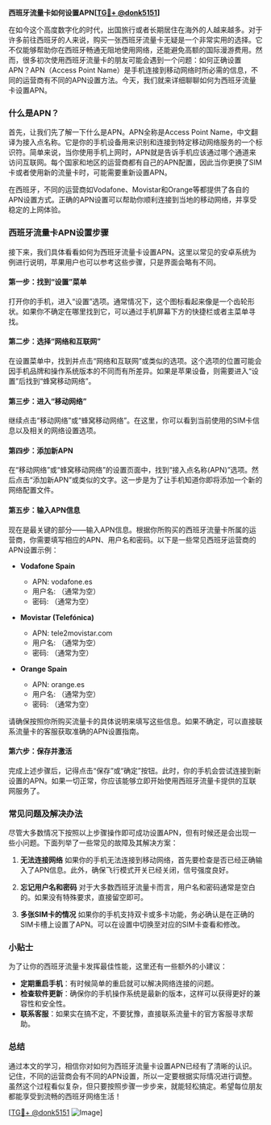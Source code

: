 **西班牙流量卡如何设置APN[[TG💪+ @donk5151](https://t.me/s/donk5151)]**

在如今这个高度数字化的时代，出国旅行或者长期居住在海外的人越来越多。对于许多前往西班牙的人来说，购买一张西班牙流量卡无疑是一个非常实用的选择。它不仅能够帮助你在西班牙畅通无阻地使用网络，还能避免高额的国际漫游费用。然而，很多初次使用西班牙流量卡的朋友可能会遇到一个问题：如何正确设置APN？APN（Access Point Name）是手机连接到移动网络时所必需的信息，不同的运营商有不同的APN设置方法。今天，我们就来详细聊聊如何为西班牙流量卡设置APN。

### 什么是APN？

首先，让我们先了解一下什么是APN。APN全称是Access Point Name，中文翻译为接入点名称。它是你的手机设备用来识别和连接到特定移动网络服务的一个标识符。简单来说，当你使用手机上网时，APN就是告诉手机应该通过哪个通道来访问互联网。每个国家和地区的运营商都有自己的APN配置，因此当你更换了SIM卡或者使用新的流量卡时，可能需要重新设置APN。

在西班牙，不同的运营商如Vodafone、Movistar和Orange等都提供了各自的APN设置方式。正确的APN设置可以帮助你顺利连接到当地的移动网络，并享受稳定的上网体验。

### 西班牙流量卡APN设置步骤

接下来，我们具体看看如何为西班牙流量卡设置APN。这里以常见的安卓系统为例进行说明，苹果用户也可以参考这些步骤，只是界面会略有不同。

#### 第一步：找到“设置”菜单

打开你的手机，进入“设置”选项。通常情况下，这个图标看起来像是一个齿轮形状。如果你不确定在哪里找到它，可以通过手机屏幕下方的快捷栏或者主菜单寻找。

#### 第二步：选择“网络和互联网”

在设置菜单中，找到并点击“网络和互联网”或类似的选项。这个选项的位置可能会因手机品牌和操作系统版本的不同而有所差异。如果是苹果设备，则需要进入“设置”后找到“蜂窝移动网络”。

#### 第三步：进入“移动网络”

继续点击“移动网络”或“蜂窝移动网络”。在这里，你可以看到当前使用的SIM卡信息以及相关的网络设置选项。

#### 第四步：添加新APN

在“移动网络”或“蜂窝移动网络”的设置页面中，找到“接入点名称(APN)”选项。然后点击“添加新APN”或类似的文字。这一步是为了让手机知道你即将添加一个新的网络配置文件。

#### 第五步：输入APN信息

现在是最关键的部分——输入APN信息。根据你所购买的西班牙流量卡所属的运营商，你需要填写相应的APN、用户名和密码。以下是一些常见西班牙运营商的APN设置示例：

- **Vodafone Spain**
  - APN: vodafone.es
  - 用户名: （通常为空）
  - 密码: （通常为空）

- **Movistar (Telefónica)**
  - APN: tele2movistar.com
  - 用户名: （通常为空）
  - 密码: （通常为空）

- **Orange Spain**
  - APN: orange.es
  - 用户名: （通常为空）
  - 密码: （通常为空）

请确保按照你所购买流量卡的具体说明来填写这些信息。如果不确定，可以直接联系流量卡的客服获取准确的APN设置指南。

#### 第六步：保存并激活

完成上述步骤后，记得点击“保存”或“确定”按钮。此时，你的手机会尝试连接到新设置的APN。如果一切正常，你应该能够立即开始使用西班牙流量卡提供的互联网服务了。

### 常见问题及解决办法

尽管大多数情况下按照以上步骤操作即可成功设置APN，但有时候还是会出现一些小问题。下面列举了一些常见的故障及其解决方案：

1. **无法连接网络**
   如果你的手机无法连接到移动网络，首先要检查是否已经正确输入了APN信息。此外，确保飞行模式开关已经关闭，信号强度良好。

2. **忘记用户名和密码**
   对于大多数西班牙流量卡而言，用户名和密码通常是空白的。如果没有特殊要求，直接留空即可。

3. **多张SIM卡的情况**
   如果你的手机支持双卡或多卡功能，务必确认是在正确的SIM卡槽上设置了APN。可以在设置中切换至对应的SIM卡查看和修改。

### 小贴士

为了让你的西班牙流量卡发挥最佳性能，这里还有一些额外的小建议：
- **定期重启手机**：有时候简单的重启就可以解决网络连接的问题。
- **检查软件更新**：确保你的手机操作系统是最新的版本，这样可以获得更好的兼容性和安全性。
- **联系客服**：如果实在搞不定，不要犹豫，直接联系流量卡的官方客服寻求帮助。

### 总结

通过本文的学习，相信你对如何为西班牙流量卡设置APN已经有了清晰的认识。记住，不同的运营商会有不同的APN设置，所以一定要根据实际情况进行调整。虽然这个过程看似复杂，但只要按照步骤一步步来，就能轻松搞定。希望每位朋友都能享受到流畅的西班牙网络生活！

[[TG💪+ @donk5151](https://t.me/s/donk5151) ![Image](https://i.postimg.cc/rwNCRYN7/Snipaste-2025-04-30-17-27-05.png)]